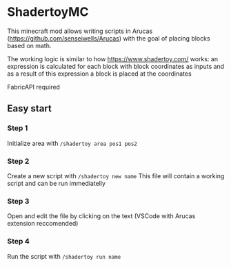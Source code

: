 # ShadertoyMC

This minecraft mod allows writing scripts in Arucas (https://github.com/senseiwells/Arucas) with the goal of placing blocks based on math.

The working logic is similar to how https://www.shadertoy.com/ works: an expression is calculated for each block with block coordinates as inputs and as a result of this expression a block is placed at the coordinates

FabricAPI required

## Easy start

### Step 1
Initialize area with `/shadertoy area pos1 pos2`

### Step 2
Create a new script with `/shadertoy new name`
This file will contain a working script and can be run immediatelly

### Step 3
Open and edit the file by clicking on the text (VSCode with Arucas extension reccomended)

### Step 4
Run the script with `/shadertoy run name`
